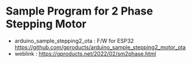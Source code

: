 # Sample Program for 2 Phase Stepping Motor

* arduino_sample_stepping2_ota : F/W for ESP32 https://github.com/gproducts/arduino_sample_stepping2_motor_ota
* weblink : https://gproducts.net/2022/02/sm2phase.html